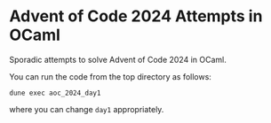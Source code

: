 # Advent of Code 2024 Attempts in OCaml

Sporadic attempts to solve Advent of Code 2024 in OCaml.

You can run the code from the top directory as follows:

```
dune exec aoc_2024_day1
```
where you can change `day1` appropriately.
